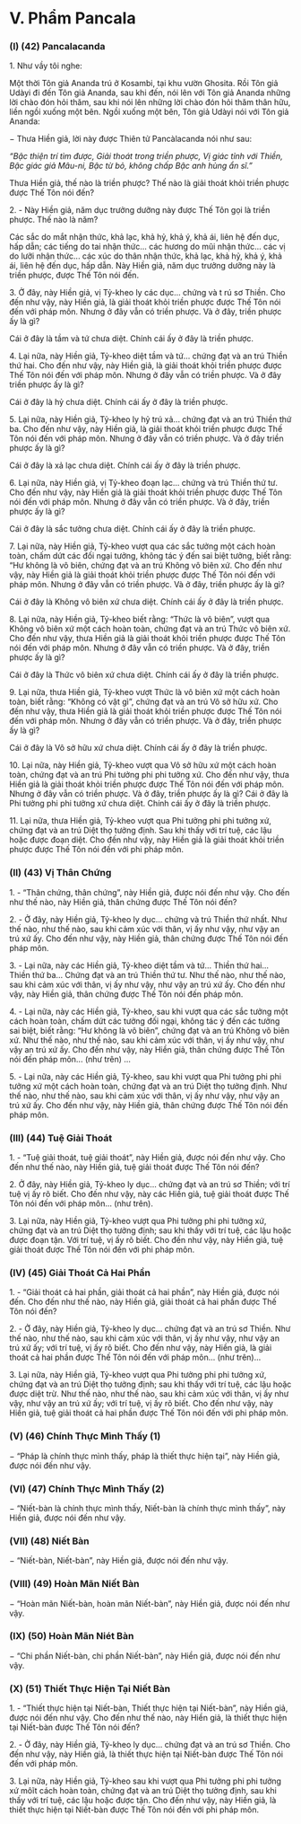 # V. Phẩm Pancala

### (I) (42) Pancalacanda

<!--pg-->
1\. Như vầy tôi nghe:

Một thời Tôn giả Ananda trú ở Kosambi, tại khu vườn Ghosita. Rồi Tôn giả Udàyi đi đến Tôn giả
Ananda, sau khi đến, nói lên với Tôn giả Ananda những lời chào đón hỏi thăm, sau khi nói lên những lời
chào đón hỏi thăm thân hữu, liền ngồi xuống một bên. Ngồi xuống một bên, Tôn giả Udàyi nói với Tôn
giả Ananda:

− Thưa Hiền giả, lời này được Thiên tử Pancàlacanda nói như sau:

_“Bậc thiện trí tìm được,_
_Giải thoát trong triền phược,_
_Vị giác tỉnh với Thiền,_
_Bậc giác giả Mâu-ni,_
_Bậc từ bỏ, không chấp_
_Bậc anh hùng ẩn sĩ.”_

Thưa Hiền giả, thế nào là triền phược? Thế nào là giải thoát khỏi triền phược được Thế Tôn nói đến?

<!--pg-->
2\. - Này Hiền giả, năm dục trưởng dưỡng này được Thế Tôn gọi là triền phược. Thế nào là năm?

Các sắc do mắt nhận thức, khả lạc, khả hỷ, khả ý, khả ái, liên hệ đến dục, hấp dẫn; các tiếng do tai nhận
thức... các hương do mũi nhận thức... các vị do lưỡi nhận thức... các xúc do thân nhận thức, khả lạc, khả
hỷ, khả ý, khả ái, liên hệ đến dục, hấp dẫn.
Này Hiền giả, năm dục trưởng dưỡng này là triền phược, được Thế Tôn nói đến.

<!--pg-->
3\. Ở đây, này Hiền giả, vị Tỷ-kheo ly các dục... chứng và t rú sơ Thiền. Cho đến như vậy, này Hiền giả,
là giải thoát khỏi triền phược được Thế Tôn nói đến với pháp môn. Nhưng ở đây vẫn có triền phược. Và
ở đây, triền phược ấy là gì?

Cái ở đây là tầm và tứ chưa diệt. Chính cái ấy ở đây là triền phược.

<!--pg-->
4\. Lại nữa, này Hiền giả, Tỷ-kheo diệt tầm và tứ... chứng đạt và an trú Thiền thứ hai. Cho đến như vậy,
này Hiền giả, là giải thoát khỏi triền phược được Thế Tôn nói đến với pháp môn. Nhưng ở đây vẫn có
triền phược. Và ở đây triền phược ấy là gì?

Cái ở đây là hỷ chưa diệt. Chính cái ấy ở đây là triền phược.

<!--pg-->
5\. Lại nữa, này Hiền giả, Tỷ-kheo ly hỷ trú xả... chứng đạt và an trú Thiền thứ ba. Cho đến như vậy, này
Hiền giả, là giải thoát khỏi triền phược được Thế Tôn nói đến với pháp môn. Nhưng ở đây vẫn có triền
phược. Và ở đây triền phược ấy là gì?

Cái ở đây là xả lạc chưa diệt. Chính cái ấy ở đây là triền phược.

<!--pg-->
6\. Lại nữa, này Hiền giả, vị Tỷ-kheo đoạn lạc... chứng và trú Thiền thứ tư. Cho đến như vậy, này Hiền
giả là giải thoát khỏi triền phược được Thế Tôn nói đến với pháp môn. Nhưng ở đây vẫn có triền phược.
Và ở đây, triền phược ấy là gì?

Cái ở đây là sắc tưởng chưa diệt. Chính cái ấy ở đây là triền phược.

<!--pg-->
7\. Lại nữa, này Hiền giả, Tỷ-kheo vượt qua các sắc tưởng một cách hoàn toàn, chấm dứt các đối ngại
tưởng, không tác ý đến sai biệt tưởng, biết rằng: “Hư không là vô biên, chứng đạt và an trú Không vô
biên xứ. Cho đến như vậy, này Hiền giả là giải thoát khỏi triền phược được Thế Tôn nói đến với pháp
môn. Nhưng ở đây vẫn có triền phược. Và ở đây, triền phược ấy là gì?

Cái ở đây là Không vô biên xứ chưa diệt. Chính cái ấy ở đây là triền phược.

<!--pg-->
8\. Lại nữa, này Hiền giả, Tỷ-kheo biết rằng: “Thức là vô biên”, vượt qua Không vô biên xứ một cách
hoàn toàn, chứng đạt và an trú Thức vô biên xứ. Cho đến như vậy, thưa Hiền giả là giải thoát khỏi triền
phược được Thế Tôn nói đến với pháp môn. Nhưng ở đây vẫn có triền phược. Và ở đây, triền phược ấy
là gì?

Cái ở đây là Thức vô biên xứ chưa diệt. Chính cái ấy ở đây là triền phược.

<!--pg-->
9\. Lại nữa, thưa Hiền giả, Tỷ-kheo vượt Thức là vô biên xứ một cách hoàn toàn, biết rằng: “Không có
vật gì”, chứng đạt và an trú Vô sở hữu xứ. Cho đến như vậy, thưa Hiền giả là giải thoát khỏi triền phược
được Thế Tôn nói đến với pháp môn. Nhưng ở đây vẫn có triền phược. Và ở đây, triền phược ấy là gì?

Cái ở đây là Vô sở hữu xứ chưa diệt. Chính cái ấy ở đây là triền phược.

<!--pg-->
10\. Lại nữa, này Hiền giả, Tỷ-kheo vượt qua Vô sở hữu xứ một cách hoàn toàn, chứng đạt và an trú Phi
tưởng phi phi tưởng xứ. Cho đến như vậy, thưa Hiền giả là giải thoát khỏi triền phược được Thế Tôn nói
đến với pháp môn. Nhưng ở đây vẫn có triền phược. Và ở đây, triền phược ấy là gì?
Cái ở đây là Phi tưởng phi phi tưởng xứ chưa diệt. Chính cái ấy ở đây là triền phược.

<!--pg-->
11\. Lại nữa, thưa Hiền giả, Tỷ-kheo vượt qua Phi tưởng phi phi tưởng xứ, chứng đạt và an trú Diệt thọ
tưởng định. Sau khi thấy với trí tuệ, các lậu hoặc được đoạn diệt. Cho đến như vậy, này Hiền giả là giải
thoát khỏi triền phược được Thế Tôn nói đến với phi pháp môn.

### (II) (43) Vị Thân Chứng

<!--pg-->
1\. - “Thân chứng, thân chứng”, này Hiền giả, được nói đến như vậy. Cho đến như thế nào, này Hiền giả,
thân chứng được Thế Tôn nói đến?

<!--pg-->
2\. - Ở đây, này Hiền giả, Tỷ-kheo ly dục... chứng và trú Thiền thứ nhất. Như thế nào, như thế nào, sau
khi cảm xúc với thân, vị ấy như vậy, như vậy an trú xứ ấy. Cho đến như vậy, này Hiền giả, thân chứng
được Thế Tôn nói đến pháp môn.

<!--pg-->
3\. - Lại nữa, này các Hiền giả, Tỷ-kheo diệt tầm và tứ... Thiền thứ hai... Thiền thứ ba... Chứng đạt và an
trú Thiền thứ tư. Như thế nào, như thế nào, sau khi cảm xúc với thân, vị ấy như vậy, như vậy an trú xứ
ấy. Cho đến như vậy, này Hiền giả, thân chứng được Thế Tôn nói đến pháp môn.

<!--pg-->
4\. - Lại nữa, này các Hiền giả, Tỷ-kheo, sau khi vượt qua các sắc tưởng một cách hoàn toàn, chấm dứt
các tưởng đối ngại, không tác ý đến các tưởng sai biệt, biết rằng: “Hư không là vô biên”, chứng đạt và
an trú Không vô biên xứ. Như thế nào, như thế nào, sau khi cảm xúc với thân, vị ấy như vậy, như vậy an
trú xứ ấy. Cho đến như vậy, này Hiền giả, thân chứng được Thế Tôn nói đến pháp môn... (như trên) ...

<!--pg-->
5\. - Lại nữa, này các Hiền giả, Tỷ-kheo, sau khi vượt qua Phi tưởng phi phi tưởng xứ một cách hoàn
toàn, chứng đạt và an trú Diệt thọ tưởng định. Như thế nào, như thế nào, sau khi cảm xúc với thân, vị ấy
như vậy, như vậy an trú xứ ấy. Cho đến như vậy, này Hiền giả, thân chứng được Thế Tôn nói đến pháp
môn.

### (III) (44) Tuệ Giải Thoát

<!--pg-->
1\. - “Tuệ giải thoát, tuệ giải thoát”, này Hiền giả, được nói đến như vậy. Cho đến như thế nào, này Hiền
giả, tuệ giải thoát được Thế Tôn nói đến?

<!--pg-->
2\. Ở đây, này Hiền giả, Tỷ-kheo ly dục... chứng đạt và an trú sơ Thiền; với trí tuệ vị ấy rõ biết. Cho đến
như vậy, này các Hiền giả, tuệ giải thoát được Thế Tôn nói đến với pháp môn... (như trên).

<!--pg-->
3\. Lại nữa, này Hiền giả, Tỷ-kheo vượt qua Phi tưởng phi phi tưởng xứ, chứng đạt và an trú Diệt thọ
tưởng định; sau khi thấy với trí tuệ, các lậu hoặc được đoạn tận. Với trí tuệ, vị ấy rõ biết. Cho đến như
vậy, này Hiền giả, tuệ giải thoát được Thế Tôn nói đến với phi pháp môn.

### (IV) (45) Giải Thoát Cả Hai Phần

<!--pg-->
1\. - “Giải thoát cả hai phần, giải thoát cả hai phần”, này Hiền giả, được nói đến. Cho đến như thế nào,
này Hiền giả, giải thoát cả hai phần được Thế Tôn nói đến?

<!--pg-->
2\. - Ở đây, này Hiền giả, Tỷ-kheo ly dục... chứng đạt và an trú sơ Thiền. Như thế nào, như thế nào, sau
khi cảm xúc với thân, vị ấy như vậy, như vậy an trú xứ ấy; với trí tuệ, vị ấy rõ biết. Cho đến như vậy,
này Hiền giả, là giải thoát cả hai phần được Thế Tôn nói đến với pháp môn... (như trên)...
<!--pg-->
3\. Lại nữa, này Hiền giả, Tỷ-kheo vượt qua Phi tưởng phi phi tưởng xứ, chứng đạt và an trú Diệt thọ
tưởng định; sau khi thấy với trí tuệ, các lậu hoặc được diệt trừ. Như thế nào, như thế nào, sau khi cảm
xúc với thân, vị ấy như vậy, như vậy an trú xứ ấy; với trí tuệ, vị ấy rõ biết. Cho đến như vậy, này Hiền
giả, tuệ giải thoát cả hai phần được Thế Tôn nói đến với phi pháp môn.

### (V) (46) Chính Thực Mình Thấy (1)

− “Pháp là chính thực mình thấy, pháp là thiết thực hiện tại”, này Hiền giả, được nói đến như vậy.

### (VI) (47) Chính Thực Mình Thấy (2)

− “Niết-bàn là chính thực mình thấy, Niết-bàn là chính thực mình thấy”, này Hiền giả, được nói đến như
vậy.

### (VII) (48) Niết Bàn

− “Niết-bàn, Niết-bàn”, này Hiền giả, được nói đến như vậy.

### (VIII) (49) Hoàn Mãn Niết Bàn

− “Hoàn mãn Niết-bàn, hoàn mãn Niết-bàn”, này Hiền giả, được nói đến như vậy.

### (IX) (50) Hoàn Mãn Niét Bàn

− “Chi phần Niết-bàn, chi phần Niết-bàn”, này Hiền giả, được nói đến như vậy.

### (X) (51) Thiết Thực Hiện Tại Niết Bàn

<!--pg-->
1\. - “Thiết thực hiện tại Niết-bàn, Thiết thực hiện tại Niết-bàn”, này Hiền giả, được nói đến như vậy.
Cho đến như thế nào, này Hiền giả, là thiết thực hiện tại Niết-bàn được Thế Tôn nói đến?

<!--pg-->
2\. - Ở đây, này Hiền giả, Tỷ-kheo ly dục... chứng đạt và an trú sơ Thiền. Cho đến như vậy, này Hiền giả,
là thiết thực hiện tại Niết-bàn được Thế Tôn nói đến với pháp môn.

<!--pg-->
3\. Lại nữa, này Hiền giả, Tỷ-kheo sau khi vượt qua Phi tưởng phi phi tưởng xứ môĩt cách hoàn toàn,
chứng đạt và an trú Diệt thọ tưởng định, sau khi thấy với trí tuệ, các lậu hoặc được tận. Cho đến như
vậy, này Hiền giả, là thiết thực hiện tại Niết-bàn được Thế Tôn nói đến với phi pháp môn.

